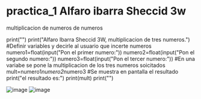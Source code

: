 # practica_1 Alfaro ibarra Sheccid 3w
multiplicacion de numeros de numeros



print("")
print("Alfaro Ibarra Sheccid 3W, multiplicacion  de tres numeros.")
#Definir variables y decirle al usuario que incerte numeros
numero1=float(input("Pon el primer numero:"))
numero2=float(input("Pon el segundo numero:"))
numero3=float(input("Pon el tercer numero:"))
#En una variabe se pone la multiplicacion de los tres numeros soicitados
mult=numero1*numero2*numero3
#Se muestra en pantalla el resultado
print("el resultado es:")
print(mult)
print("")

![image](https://github.com/user-attachments/assets/f5c49c7d-fed1-4fa7-8621-cfdbbbbbe388)
![image](https://github.com/user-attachments/assets/96767cc1-4045-40bc-93a1-1527872325d4)
